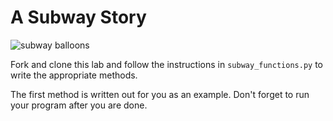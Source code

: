 

# A Subway Story

![subway balloons](http://1.media.collegehumor.cvcdn.com/28/26/beeb4cb32e3896b1659854ad8977c847-the-new-york-city-subway-what-you-can-expect.jpg)

Fork and clone this lab and follow the instructions in `subway_functions.py` to write the appropriate methods.

The first method is written out for you as an example. Don't forget to run your program after you are done.

